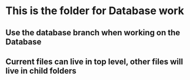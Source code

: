 # This is the folder for Database work

## Use the database branch when working on the Database

## Current files can live in top level, other files will live in child folders
